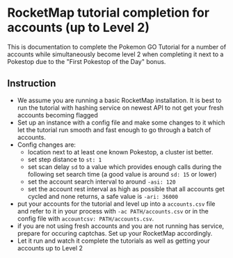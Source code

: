 # RocketMap tutorial completion for accounts (up to Level 2)

This is documentation to complete the Pokemon GO Tutorial for a number of accounts while simultaneously become level 2 when completing it next to a Pokestop due to the "First Pokestop of the Day" bonus.

## Instruction
* We assume you are running a basic RocketMap installation. It is best to run the tutorial with hashing service on newest API to not get your fresh accounts becoming flagged
* Set up an instance with a config file and make some changes to it which let the tutorial run smooth and fast enough to go through a batch of accounts.
* Config changes are:
	* location next to at least one known Pokestop, a cluster ist better.
	* set step distance to ``st: 1``
	* set scan delay ``sd`` to a value which provides enough calls during the following set search time (a good value is around ``sd: 15`` or lower)
	* set the account search interval to around ``-asi: 120``
	* set the account rest interval as high as possible that all accounts get cycled and none returns, a safe value is ``-ari: 36000``
* put your accounts for the tutorial and level up into a ``accounts.csv`` file and refer to it in your process with ``-ac PATH/accounts.csv`` or in the config file with ``accountcsv: PATH/accounts.csv``.
* if you are not using fresh accounts and you are not running has service, prepare for occuring captchas. Set up your RocketMap accordingly.
* Let it run and watch it complete the tutorials as well as getting your accounts up to Level 2



